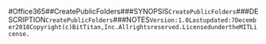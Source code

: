 #Office365##CreatePublicFolders###SYNOPSIS```CreatePublicFolders```###DESCRIPTION```CreatePublicFolders```###NOTES```Version:1.0Lastupdated:7December2018Copyright(c)BitTitan,Inc.Allrightsreserved.LicensedundertheMITLicense.```
